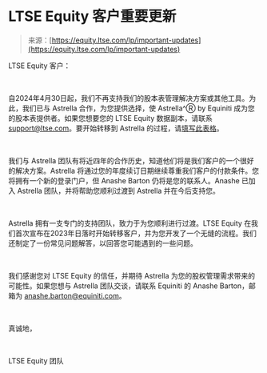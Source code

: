 <!--yml

类别：未分类

日期：2024年5月27日15:13:33

-->

# LTSE Equity 客户重要更新

> 来源：[https://equity.ltse.com/lp/important-updates](https://equity.ltse.com/lp/important-updates)

LTSE Equity 客户：

‍

自2024年4月30日起，我们不再支持我们的股本表管理解决方案或其他工具。为此，我们已与 Astrella 合作，为您提供选择，使 Astrella^Ⓡ by Equiniti 成为您的股本表提供者。如果您想要您的 LTSE Equity 数据副本，请联系 [support@ltse.com](mailto:support@ltse.com)。要开始转移到 Astrella 的过程，请[填写此表格](https://share.hsforms.com/1QAhVClS4QPGe22mDNnal8Q5lokp)。

‍

我们与 Astrella 团队有将近四年的合作历史，知道他们将是我们客户的一个很好的解决方案。Astrella 将通过您的年度续订日期继续尊重我们客户的付款条件。您将拥有一个新的登录门户，但 Anashe Barton 仍将是您的联系人。Anashe 已加入 Astrella 团队，并将帮助您顺利过渡到 Astrella 并在今后支持您。

‍

Astrella 拥有一支专门的支持团队，致力于为您顺利进行过渡。LTSE Equity 在我们首次宣布在2023年日落时开始转移客户，并为您开发了一个无缝的流程。我们还制定了一份常见问题解答，以回答您可能遇到的一些问题。

‍

我们感谢您对 LTSE Equity 的信任，并期待 Astrella 为您的股权管理需求带来的可能性。如果您想与 Astrella 团队交谈，请联系 Equiniti 的 Anashe Barton，邮箱为 anashe.barton@equiniti.com。

‍

真诚地，

‍

LTSE Equity 团队

‍
